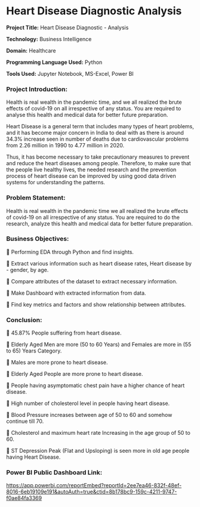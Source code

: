 # Heart Disease Diagnostic Analysis 

__Project Title:__ Heart Disease Diagnostic - Analysis

__Technology:__ Business Intelligence

__Domain:__ Healthcare

__Programming Language Used:__ Python

__Tools Used:__ Jupyter Notebook, MS-Excel, Power BI

### Project Introduction: 

Health is real wealth in the pandemic time, and we all realized the brute effects of covid-19 on all irrespective of any status. You are required to analyse this health and medical data for better future preparation. 

Heart Disease is a general term that includes many types of heart problems, and it has become major concern in India to deal with as there is around 34.3% increase seen in number of deaths due to cardiovascular problems from 2.26 million in 1990 to 4.77 million in 2020.

Thus, it has become necessary to take precautionary measures to prevent and reduce the heart diseases among people. Therefore, to make sure that the people live healthy lives, the needed research and the prevention process of heart disease can be improved by using good data driven systems for understanding the patterns.

### Problem Statement: 

Health is real wealth in the pandemic time we all realized the brute effects of covid-19 on all irrespective of any status. You are required to do the research, analyze this health and medical data for better future preparation. 

### Business Objectives: 

	Performing EDA through Python and find insights.

	Extract various information such as heart disease rates, Heart disease by - gender, by age.

	Compare attributes of the dataset to extract necessary information.

	Make Dashboard with extracted information from data.

	Find key metrics and factors and show relationship between attributes.

### Conclusion: 

 45.87% People suffering from heart disease.

 Elderly Aged Men are more (50 to 60 Years) and Females are more in (55 to 65) Years Category.

 Males are more prone to heart disease.

 Elderly Aged People are more prone to heart disease.

 People having asymptomatic chest pain have a higher chance of heart disease.

 High number of cholesterol level in people having heart disease.

 Blood Pressure increases between age of 50 to 60 and somehow continue till 70.

 Cholesterol and maximum heart rate Increasing in the age group of 50 to 60.

 ST Depression Peak (Flat and Upsloping) is seen more in old age people having Heart Disease.

### Power BI Public Dashboard Link: 

https://app.powerbi.com/reportEmbed?reportId=2ee7ea46-832f-48ef-8016-6eb19109e191&autoAuth=true&ctid=8b178bc9-159c-4211-9747-f0ae84fa3369
